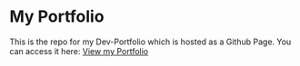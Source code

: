 # My Portfolio
This is the repo for my Dev-Portfolio which is hosted as a Github Page. You can access it here:
[View my Portfolio](https://mafazportfolio.netlify.app)
